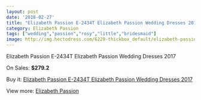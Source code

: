 ```yaml
---
layout: post
date: '2018-02-27'
title: "Elizabeth Passion E-2434T Elizabeth Passion Wedding Dresses 2017"
category: Elizabeth Passion
tags: ["wedding","passion","rosy","little","bridesmaid"]
image: http://img.hectodress.com/6229-thickbox_default/elizabeth-passion-e-2434t-elizabeth-passion-wedding-dresses-2013.jpg
---
```

Elizabeth Passion E-2434T Elizabeth Passion Wedding Dresses 2017

On Sales: **$279.2**
<a href="https://www.hectodress.com/elizabeth-passion/3055-elizabeth-passion-e-2434t-elizabeth-passion-wedding-dresses-2013.html"><amp-img layout="responsive" width="600" height="600" src="//img.hectodress.com/6229-thickbox_default/elizabeth-passion-e-2434t-elizabeth-passion-wedding-dresses-2013.jpg" alt="Elizabeth Passion E-2434T Elizabeth Passion Wedding Dresses 2017 0" /></a>

Buy it: [Elizabeth Passion E-2434T Elizabeth Passion Wedding Dresses 2017](https://www.hectodress.com/elizabeth-passion/3055-elizabeth-passion-e-2434t-elizabeth-passion-wedding-dresses-2013.html "Elizabeth Passion E-2434T Elizabeth Passion Wedding Dresses 2017")

View more: [Elizabeth Passion](https://www.hectodress.com/53-elizabeth-passion "Elizabeth Passion")